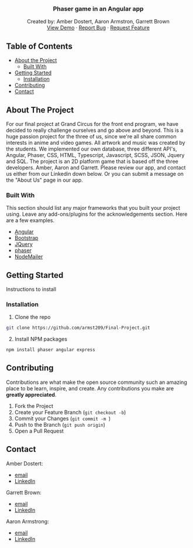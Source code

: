
  <h3 align="center">Phaser game in an Angular app</h3>

  <p align="center">
    Created by: Amber Dostert, Aaron Armstron, Garrett Brown
    <br />
    <a href="https://break-ent.surge.sh">View Demo</a>
    ·
    <a href="https://github.com/armst209/Final-Project/issues">Report Bug</a>
    ·
    <a href="https://github.com/armst209/Final-Project/projects/1">Request Feature</a>
  </p>
</p>



<!-- TABLE OF CONTENTS -->
## Table of Contents

* [About the Project](#about-the-project)
  * [Built With](#built-with)
* [Getting Started](#getting-started)
  * [Installation](#installation)
* [Contributing](#contributing)
* [Contact](#contact)



<!-- ABOUT THE PROJECT -->
## About The Project
For our final project at Grand Circus for the front end program, we have decided to really challenge ourselves and go above and beyond. 
This is a huge passion project for the three of us, since we're all share common interests in anime and video games. All artwork and music was created by the students. 
We implemented our own database, three different API's, Angular, Phaser, CSS, HTML, Typescript, Javascript, SCSS, JSON, Jquery and SQL. 
The project is an 2D platform game that is based off the three developers. Amber, Aaron and Garrett. 
Please review our app, and contact us either from our Linkedin down below. Or you can submit a message on the "About Us" page in our app. 

### Built With
This section should list any major frameworks that you built your project using. Leave any add-ons/plugins for the acknowledgements section. Here are a few examples.

* [Angular](https://angular.io)
* [Bootstrap](https://getbootstrap.com)
* [JQuery](https://jquery.com)
* [phaser](https://phaser.io/)
* [NodeMailer](https://nodemailer.com)




<!-- GETTING STARTED -->
## Getting Started

Instructions to install

### Installation

1. Clone the repo
```sh
git clone https://github.com/armst209/Final-Project.git
```
2. Install NPM packages
```sh
npm install phaser angular express 
```

<!-- CONTRIBUTING -->
## Contributing

Contributions are what make the open source community such an amazing place to be learn, inspire, and create. Any contributions you make are **greatly appreciated**.

1. Fork the Project
2. Create your Feature Branch (`git checkout -b`)
3. Commit your Changes (`git commit -m `)
4. Push to the Branch (`git push origin`)
5. Open a Pull Request



<!-- CONTACT -->
## Contact
Amber Dostert:
* [email](amber.dostert@gmail.com)
* [LinkedIn](https://www.linkedin.com/in/amberdostert/)

Garrett Brown: 
* [email](garrett.brown2@loop.colum.edu)
* [LinkedIn](linkedin.com/in/garrettbrowndev/)

Aaron Armstrong:
* [email](armst209@gmail.com)
* [LinkedIn](https://www.linkedin.com/in/aaronlamararmstrong/)



